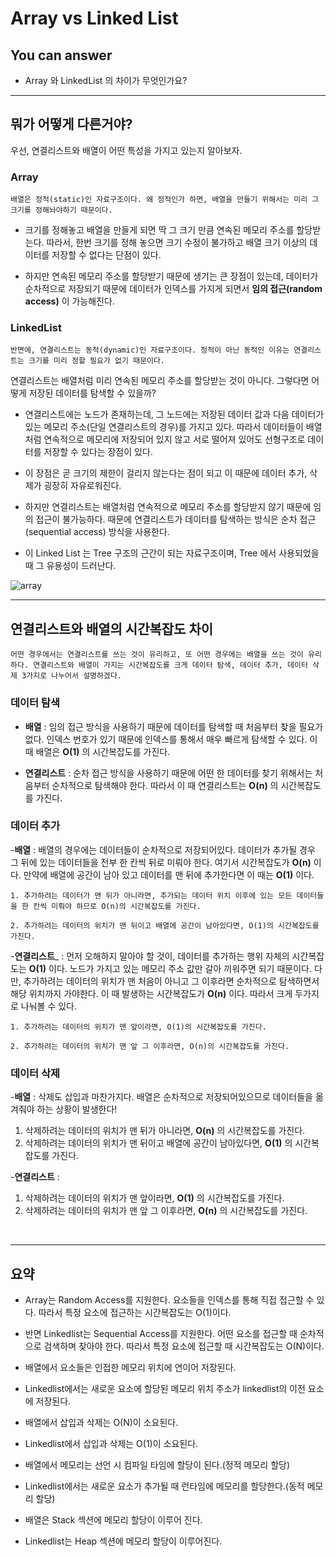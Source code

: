 # Array vs Linked List


## You can answer
- Array 와 LinkedList 의 차이가 무엇인가요?

<!--Contents-->

---
## 뭐가 어떻게 다른거야?

우선, 연결리스트와 배열이 어떤 특성을 가지고 있는지 알아보자.

### Array
    배열은 정적(static)인 자료구조이다. 왜 정적인가 하면, 배열을 만들기 위해서는 미리 그 크기를 정해놔야하기 때문이다.

- 크기를 정해놓고 배열을 만들게 되면 딱 그 크기 만큼 연속된 메모리 주소를 할당받는다. 따라서, 한번 크기를 정해 놓으면 크기 수정이 불가하고 배열 크기 이상의 데이터를 저장할 수 없다는 단점이 있다.

- 하지만 연속된 메모리 주소를 할당받기 때문에 생기는 큰 장점이 있는데, 데이터가 순차적으로 저장되기 때문에 데이터가 인덱스를 가지게 되면서 __임의 접근(random access)__ 이 가능해진다. 


### LinkedList
    반면에, 연결리스트는 동적(dynamic)인 자료구조이다. 정적이 아닌 동적인 이유는 연결리스트는 크기를 미리 정할 필요가 없기 때문이다.

연결리스트는 배열처럼 미리 연속된 메모리 주소를 할당받는 것이 아니다. 그렇다면 어떻게 저장된 데이터를 탐색할 수 있을까?

- 연결리스트에는 노드가 존재하는데, 그 노드에는 저장된 데이터 값과 다음 데이터가 있는 메모리 주소(단일 연결리스트의 경우)를 가지고 있다. 따라서 데이터들이 배열처럼 연속적으로 메모리에 저장되어 있지 않고 서로 떨어져 있어도 선형구조로 데이터를 저장할 수 있다는 장점이 있다.

- 이 장점은 곧 크기의 제한이 걸리지 않는다는 점이 되고 이 때문에 데이터 추가, 삭제가 굉장히 자유로워진다.

- 하지만 연결리스트는 배열처럼 연속적으로 메모리 주소를 할당받지 않기 때문에 임의 접근이 불가능하다. 때문에 연결리스트가 데이터를 탐색하는 방식은 순차 접근(sequential access) 방식을 사용한다.

- 이 Linked List 는 Tree 구조의 근간이 되는 자료구조이며, Tree 에서 사용되었을 때 그 유용성이 드러난다.

![array](https://user-images.githubusercontent.com/70083982/115988046-cf172000-a5f2-11eb-898e-752e6c19126a.jpeg)

---

## 연결리스트와 배열의 시간복잡도 차이

    어떤 경우에서는 연결리스트를 쓰는 것이 유리하고, 또 어떤 경우에는 배열을 쓰는 것이 유리하다. 연결리스트와 배열이 가지는 시간복잡도를 크게 데이터 탐색, 데이터 추가, 데이터 삭제 3가지로 나누어서 설명하겠다.
    
    
###  데이터 탐색

- __배열__ : 임의 접근 방식을 사용하기 때문에 데이터를 탐색할 때 처음부터 찾을 필요가 없다. 인덱스 번호가 있기 때문에 인덱스를 통해서 매우 빠르게 탐색할 수 있다. 이 때 배열은 __O(1)__ 의 시간복잡도를 가진다.

- __연결리스트__ : 순차 접근 방식을 사용하기 때문에 어떤 한 데이터를 찾기 위해서는 처음부터 순차적으로 탐색해야 한다.
따라서 이 때 연결리스트는 __O(n)__ 의 시간복잡도를 가진다.


### 데이터 추가

-__배열__ : 배열의 경우에는 데이터들이 순차적으로 저장되어있다. 데이터가 추가될 경우 그 뒤에 있는 데이터들을 전부 한 칸씩 뒤로 미뤄야 한다. 여기서 시간복잡도가 __O(n)__ 이다. 만약에 배열에 공간이 남아 있고 데이터를 맨 뒤에 추가한다면 이 때는 __O(1)__ 이다.

    1. 추가하려는 데이터가 맨 뒤가 아니라면, 추가되는 데이터 위치 이후에 있는 모든 데이터들을 한 칸씩 미뤄야 하므로 O(n)의 시간복잡도를 가진다.
    
    2. 추가하려는 데이터의 위치가 맨 뒤이고 배열에 공간이 남아있다면, O(1)의 시간복잡도를 가진다.


-__연결리스트___ : 먼저 오해하지 말아야 할 것이, 데이터를 추가하는 행위 자체의 시간복잡도는 __O(1)__ 이다. 노드가 가지고 있는 메모리 주소 값만 갈아 끼워주면 되기 때문이다. 다만, 추가하려는 데이터의 위치가 맨 처음이 아니고 그 이후라면 순차적으로 탐색하면서 해당 위치까지 가야한다. 이 때 발생하는 시간복잡도가 __O(n)__ 이다. 따라서 크게 두가지로 나눠볼 수 있다.

    1. 추가하려는 데이터의 위치가 맨 앞이라면, ​O(1)의 시간복잡도를 가진다.
    
    2. 추가하려는 데이터의 위치가 맨 앞 그 이후라면, O(n)의 시간복잡도를 가진다.


    
### 데이터 삭제

-__배열__ : 삭제도 삽입과 마찬가지다. 배열은 순차적으로 저장되어있으므로 데이터들을 옮겨줘야 하는 상황이 발생한다!

1. 삭제하려는 데이터의 위치가 맨 뒤가 아니라면, __O(n)__ 의 시간복잡도를 가진다.
2. 삭제하려는 데이터의 위치가 맨 뒤이고 배열에 공간이 남아있다면, __O(1)__ 의 시간복잡도를 가진다.


-__연결리스트__ :

1. 삭제하려는 데이터의 위치가 맨 앞이라면, __O(1)__ 의 시간복잡도를 가진다.
2. 삭제하려는 데이터의 위치가 맨 앞 그 이후라면, __O(n)__ 의 시간복잡도를 가진다.

​

---

## 요약


- Array는 Random Access를 지원한다. 요소들을 인덱스를 통해 직접 접근할 수 있다. 따라서 특정 요소에 접근하는 시간복잡도는 O(1)이다. 
- 반면 Linkedlist는 Sequential Access를 지원한다. 어떤 요소를 접근할 때 순차적으로 검색하며 찾아야 한다. 따라서 특정 요소에 접근할 때 시간복잡도는 O(N)이다.


- 배열에서 요소들은 인접한 메모리 위치에 연이어 저장된다. 
- Linkedlist에서는 새로운 요소에 할당된 메모리 위치 주소가 linkedlist의 이전 요소에 저장된다.


- 배열에서 삽입과 삭제는 O(N)이 소요된다.
- Linkedlist에서 삽입과 삭제는 O(1)이 소요된다.


- 배열에서 메모리는 선언 시 컴파일 타임에 할당이 된다.(정적 메모리 할당) 
- Linkedlist에서는 새로운 요소가 추가될 때 런타임에 메모리를 할당한다.(동적 메모리 할당)


- 배열은 Stack 섹션에 메모리 할당이 이루어 진다. 
- Linkedlist는 Heap 섹션에 메모리 할당이 이루어진다.

